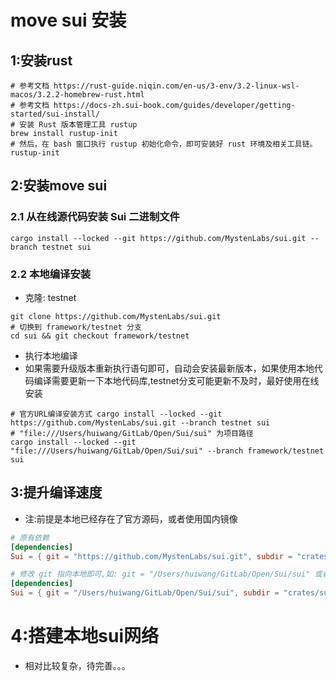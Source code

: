 # move sui 安装

## 1:安装rust
```shell
# 参考文档 https://rust-guide.niqin.com/en-us/3-env/3.2-linux-wsl-macos/3.2.2-homebrew-rust.html
# 参考文档 https://docs-zh.sui-book.com/guides/developer/getting-started/sui-install/
# 安装 Rust 版本管理工具 rustup 
brew install rustup-init
# 然后，在 bash 窗口执行 rustup 初始化命令，即可安装好 rust 环境及相关工具链。
rustup-init
```


## 2:安装move sui
### 2.1 从在线源代码安装 Sui 二进制文件
```shell
cargo install --locked --git https://github.com/MystenLabs/sui.git --branch testnet sui
```

### 2.2 本地编译安装
- 克隆: testnet

```shell
git clone https://github.com/MystenLabs/sui.git
# 切换到 framework/testnet 分支
cd sui && git checkout framework/testnet
```

- 执行本地编译
- 如果需要升级版本重新执行语句即可，自动会安装最新版本，如果使用本地代码编译需要更新一下本地代码库,testnet分支可能更新不及时，最好使用在线安装

```shell
# 官方URL编译安装方式 cargo install --locked --git https://github.com/MystenLabs/sui.git --branch testnet sui
# "file:///Users/huiwang/GitLab/Open/Sui/sui" 为项目路径
cargo install --locked --git "file:///Users/huiwang/GitLab/Open/Sui/sui" --branch framework/testnet sui
```

## 3:提升编译速度 
- 注:前提是本地已经存在了官方源码，或者使用国内镜像
```toml
# 原有依赖
[dependencies]
Sui = { git = "https://github.com/MystenLabs/sui.git", subdir = "crates/sui-framework/packages/sui-framework", rev = "framework/testnet" }
```

```toml
# 修改 git 指向本地即可,如: git = "/Users/huiwang/GitLab/Open/Sui/sui" 或者 使用国内镜像 git = "https://gitee.com/mystenLabs/sui.git"
[dependencies]
Sui = { git = "/Users/huiwang/GitLab/Open/Sui/sui", subdir = "crates/sui-framework/packages/sui-framework", rev = "framework/testnet" }
```

# 4:搭建本地sui网络

- 相对比较复杂，待完善。。。
